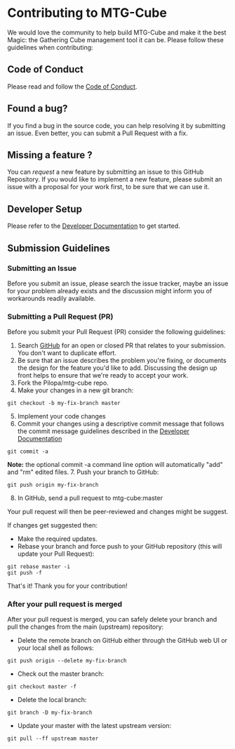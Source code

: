 # Contributing to MTG-Cube

We would love the community to help build MTG-Cube and make it the best Magic: the Gathering Cube management tool it can be. Please follow these guidelines when contributing:

## Code of Conduct

Please read and follow the [Code of Conduct](https://github.com/Pilopa/mtg-cube/blob/master/CODE_OF_CONDUCT.md). 

## Found a bug?
If you find a bug in the source code, you can help resolving it by submitting an issue. Even better, you can submit a Pull Request with a fix.

## Missing a feature ?

You can *request* a new feature by submitting an issue to this GitHub Repository. If you would like to implement a new feature, please submit an issue with a proposal for your work first, to be sure that we can use it.

## Developer Setup

Please refer to the [Developer Documentation](https://github.com/Pilopa/mtg-cube/blob/master/docs/DEVELOPER.md) to get started.

## Submission Guidelines

### Submitting an Issue

Before you submit an issue, please search the issue tracker, maybe an issue for your problem already exists and the discussion might inform you of workarounds readily available.

### Submitting a Pull Request (PR)

Before you submit your Pull Request (PR) consider the following guidelines:

1. Search [GitHub](https://github.com/Pilopa/mtg-cube/pulls) for an open or closed PR that relates to your submission. You don't want to duplicate effort.
2. Be sure that an issue describes the problem you're fixing, or documents the design for the feature you'd like to add. Discussing the design up front helps to ensure that we're ready to accept your work.
3. Fork the Pilopa/mtg-cube repo.
4. Make your changes in a new git branch:
```
git checkout -b my-fix-branch master
```
5. Implement your code changes
6. Commit your changes using a descriptive commit message that follows the commit message guidelines described in the [Developer Documentation](https://github.com/Pilopa/mtg-cube/blob/master/docs/DEVELOPER.md)
```
git commit -a
```
**Note:** the optional commit -a command line option will automatically "add" and "rm" edited files.
7. Push your branch to GitHub:
```
git push origin my-fix-branch
```
8. In GitHub, send a pull request to mtg-cube:master

Your pull request will then be peer-reviewed and changes might be suggest.

If changes get suggested then:
- Make the required updates.
- Rebase your branch and force push to your GitHub repository (this will update your Pull Request):
```
git rebase master -i
git push -f
```
That's it! Thank you for your contribution!

### After your pull request is merged
After your pull request is merged, you can safely delete your branch and pull the changes from the main (upstream) repository:

- Delete the remote branch on GitHub either through the GitHub web UI or your local shell as follows:
```
git push origin --delete my-fix-branch
```

- Check out the master branch:
```
git checkout master -f
```

- Delete the local branch:
```
git branch -D my-fix-branch
```

- Update your master with the latest upstream version:
```
git pull --ff upstream master
```
